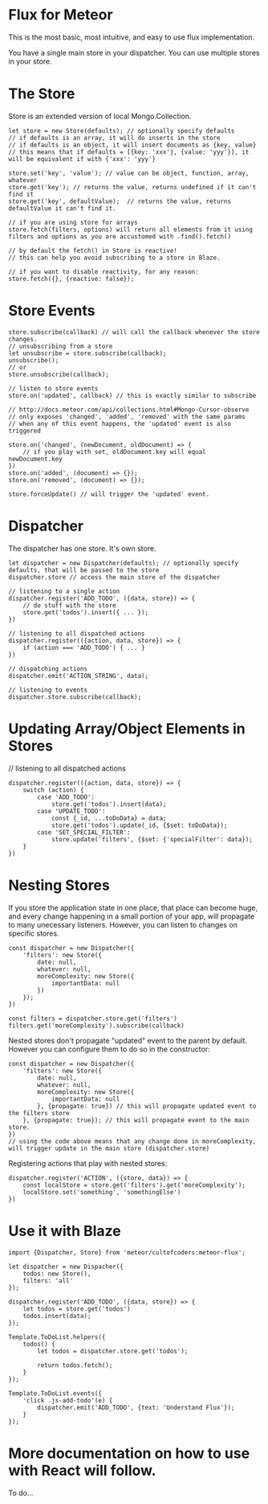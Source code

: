 Flux for Meteor
===============================

This is the most basic, most intuitive, and easy to use flux implementation.

You have a single main store in your dispatcher.
You can use multiple stores in your store.

The Store
=====================================
Store is an extended version of local Mongo.Collection.

```
let store = new Store(defaults); // optionally specify defaults
// if defaults is an array, it will do inserts in the store
// if defaults is an object, it will insert documents as {key, value}
// this means that if defaults = [{key: 'xxx'}, {value: 'yyy'}], it will be equivalent if with {'xxx': 'yyy'}

store.set('key', 'value'); // value can be object, function, array, whatever
store.get('key'); // returns the value, returns undefined if it can't find it
store.get('key', defaultValue);  // returns the value, returns defaultValue it can't find it.

// if you are using store for arrays
store.fetch(filters, options) will return all elements from it using filters and options as you are accustomed with .find().fetch()

// by default the fetch() in Store is reactive!
// this can help you avoid subscribing to a store in Blaze.

// if you want to disable reactivity, for any reason:
store.fetch({}, {reactive: false});
```


Store Events
===============================
```
store.subscribe(callback) // will call the callback whenever the store changes.
// unsubscribing from a store
let unsubscribe = store.subscribe(callback);
unsubscribe();
// or
store.unsubscribe(callback);

// listen to store events
store.on('updated', callback) // this is exactly similar to subscribe

// http://docs.meteor.com/api/collections.html#Mongo-Cursor-observe
// only exposes 'changed', 'added', 'removed' with the same params
// when any of this event happens, the 'updated' event is also triggered

store.on('changed', (newDocument, oldDocument) => {
    // if you play with set, oldDocument.key will equal newDocument.key
})
store.on('added', (document) => {});
store.on('removed', (document) => {});

store.forceUpdate() // will trigger the 'updated' event.

```

Dispatcher
======================================
The dispatcher has one store. It's own store.

```
let dispatcher = new Dispatcher(defaults); // optionally specify defaults, that will be passed to the store
dispatcher.store // access the main store of the dispatcher

// listening to a single action
dispatcher.register('ADD_TODO', ({data, store}) => {
    // do stuff with the store
    store.get('todos').insert({ ... });
})

// listening to all dispatched actions
dispatcher.register(({action, data, store}) => {
    if (action === 'ADD_TODO') { ... }
})

// dispatching actions
dispatcher.emit('ACTION_STRING', data);

// listening to events
dispatcher.store.subscribe(callback);
```


Updating Array/Object Elements in Stores
=======================================
// listening to all dispatched actions
```
dispatcher.register(({action, data, store}) => {
    switch (action) {
        case 'ADD_TODO':
            store.get('todos').insert(data);
        case 'UPDATE_TODO':
            const {_id, ...toDoData} = data;
            store.get('todos').update(_id, {$set: toDoData});
        case 'SET_SPECIAL_FILTER':
            store.update('filters', {$set: {'specialFilter': data});
    }
})
```

Nesting Stores
=====================================
If you store the application state in one place, that place can become huge, and every change happening in a small portion of your app,
will propagate to many unecessary listeners. However, you can listen to changes on specific stores.

```
const dispatcher = new Dispatcher({
    'filters': new Store({
        date: null,
        whatever: null,
        moreComplexity: new Store({
            importantData: null
        })
    });
})

const filters = dispatcher.store.get('filters')
filters.get('moreComplexity').subscribe(callback)
```

Nested stores don't propagate "updated" event to the parent by default. However you can configure them to do so in the constructor:
```
const dispatcher = new Dispatcher({
    'filters': new Store({
        date: null,
        whatever: null,
        moreComplexity: new Store({
            importantData: null
        }, {propagate: true}) // this will propagate updated event to the filters store
    }, {propagate: true}); // this will propagate event to the main store.
})
// using the code above means that any change done in moreComplexity, will trigger update in the main store (dispatcher.store)
```

Registering actions that play with nested stores:
```
dispatcher.register('ACTION', ({store, data}) => {
    const localStore = store.get('filters').get('moreComplexity');
    localStore.set('something', 'somethingElse')
})
```

Use it with Blaze
=======================================
```
import {Dispatcher, Store} from 'meteor/cultofcoders:meteor-flux';

let dispatcher = new Dispacher({
    todos: new Store(),
    filters: 'all'
});

dispatcher.register('ADD_TODO', ({data, store}) => {
    let todos = store.get('todos')
    todos.insert(data);
});

Template.ToDoList.helpers({
    todos() {
        let todos = dispatcher.store.get('todos');
        
        return todos.fetch();
    }
});

Template.ToDoList.events({
    'click .js-add-todo'(e) {
        dispatcher.emit('ADD_TODO', {text: 'Understand Flux'});
    }
});
```

More documentation on how to use with React will follow.
=====================================

To do...